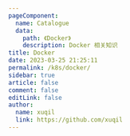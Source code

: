 ```yaml
---
pageComponent: 
  name: Catalogue
  data: 
    path: 《Docker》
    description: Docker 相关知识
title: Docker
date: 2023-03-25 21:25:11
permalink: /k8s/docker/
sidebar: true
article: false
comment: false
editLink: false
author: 
  name: xuqil
  link: https://github.com/xuqil
---
```

